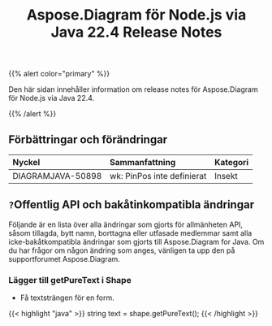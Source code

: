 ﻿---
title: Aspose.Diagram för Node.js via Java 22.4 Release Notes
type: docs
weight: 25
url: /sv/java/aspose-diagram-for-node-js-via-java-22-4-release-notes/
---
{{% alert color="primary" %}}

Den här sidan innehåller information om release notes för Aspose.Diagram för Node.js via Java 22.4.

{{% /alert %}}
## **Förbättringar och förändringar**  ##

|**Nyckel**|**Sammanfattning**|**Kategori**|
|:- |:- |:- |
|DIAGRAMJAVA-50898|wk: PinPos inte definierat|Insekt|

## `?`**Offentlig API och bakåtinkompatibla ändringar**
Följande är en lista över alla ändringar som gjorts för allmänheten API, såsom tillagda, bytt namn, borttagna eller utfasade medlemmar samt alla icke-bakåtkompatibla ändringar som gjorts till Aspose.Diagram for Java. Om du har frågor om någon ändring som anges, vänligen ta upp den på supportforumet Aspose.Diagram.

### **Lägger till getPureText i Shape**
- Få textsträngen för en form.

{{< highlight "java" >}}
string text = shape.getPureText();
{{< /highlight >}}